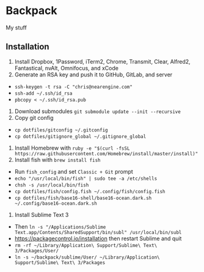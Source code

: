 # Backpack

My stuff

## Installation

1. Install Dropbox, 1Password, iTerm2, Chrome, Transmit, Clear, Alfred2, Fantastical, nvAlt, Omnifocus, and xCode
1. Generate an RSA key and push it to GitHub, GitLab, and server
  * `ssh-keygen -t rsa -C "chris@nearengine.com"`
  * `ssh-add ~/.ssh/id_rsa`
  * `pbcopy < ~/.ssh/id_rsa.pub`
1. Download submodules `git submodule update --init --recursive`
1. Copy git config
  * `cp dotfiles/gitconfig ~/.gitconfig`
  * `cp dotfiles/gitignore_global ~/.gitignore_global`
1. Install Homebrew with `ruby -e "$(curl -fsSL https://raw.githubusercontent.com/Homebrew/install/master/install)"`
1. Install fish with `brew install fish`
  * Run `fish_config` and set `Classic + Git` prompt
  * `echo "/usr/local/bin/fish" | sudo tee -a /etc/shells`
  * `chsh -s /usr/local/bin/fish`
  * `cp dotfiles/fish/config.fish ~/.config/fish/config.fish`
  * `cp dotfiles/fish/base16-shell/base16-ocean.dark.sh ~/.config/base16-ocean.dark.sh`
1. Install Sublime Text 3
  * Then `ln -s "/Applications/Sublime Text.app/Contents/SharedSupport/bin/subl" /usr/local/bin/subl`
  * https://packagecontrol.io/installation then restart Sublime and quit
  * `rm -rf ~/Library/Application\ Support/Sublime\ Text\ 3/Packages/User/`
  * `ln -s ~/backpack/sublime/User/ ~/Library/Application\ Support/Sublime\ Text\ 3/Packages`
